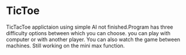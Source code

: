 # TicToe
TicTacToe applictaion using simple AI not finished.Program has three difficulty options between which you can choose. you can play with computer or with another player. You can also watch the game between machines. Still working on the mini max function.
